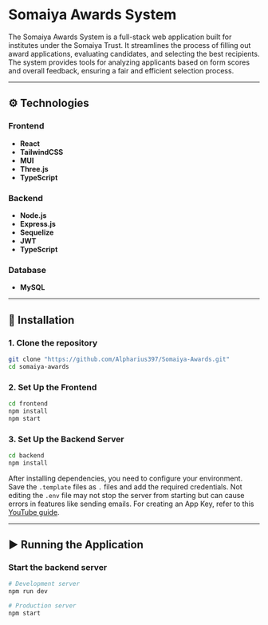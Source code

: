 # Somaiya Awards System

The Somaiya Awards System is a full-stack web application built for institutes under the Somaiya Trust. It streamlines the process of filling out award applications, evaluating candidates, and selecting the best recipients. The system provides tools for analyzing applicants based on form scores and overall feedback, ensuring a fair and efficient selection process.

-----

## ⚙️ Technologies

### **Frontend**

  - **React**
  - **TailwindCSS**
  - **MUI**
  - **Three.js**
  - **TypeScript**

### **Backend**

  - **Node.js**
  - **Express.js**
  - **Sequelize**
  - **JWT**
  - **TypeScript**

### **Database**

  - **MySQL**

-----

## 🚀 Installation

### 1\. Clone the repository

```bash
git clone "https://github.com/Alpharius397/Somaiya-Awards.git"
cd somaiya-awards
```

### 2\. Set Up the Frontend

```bash
cd frontend
npm install
npm start
```

### 3\. Set Up the Backend Server

```bash
cd backend
npm install
```

After installing dependencies, you need to configure your environment. Save the `.template` files as `.` files and add the required credentials. Not editing the `.env` file may not stop the server from starting but can cause errors in features like sending emails. For creating an App Key, refer to this [YouTube guide](https://www.google.com/search?q=https://www.youtube.com/watch%3Fv%3DF5v6jV_SjYk).

-----

## ▶️ Running the Application

### Start the backend server

```bash
# Development server
npm run dev

# Production server
npm start
```

